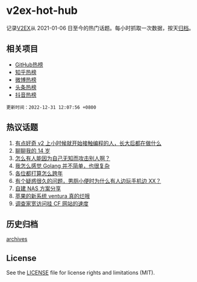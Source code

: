 # v2ex-hot-hub

 记录[V2EX](https://www.v2ex.com/)从 2021-01-06 日至今的热门话题。每小时抓取一次数据，按天[归档](archives)。
 
 ## 相关项目

- [GitHub热榜](https://github.com/lonnyzhang423/github-hot-hub)
- [知乎热榜](https://github.com/lonnyzhang423/zhihu-hot-hub)
- [微博热榜](https://github.com/lonnyzhang423/weibo-hot-hub)
- [头条热榜](https://github.com/lonnyzhang423/toutiao-hot-hub)
- [抖音热榜](https://github.com/lonnyzhang423/douyin-hot-hub)


 `更新时间：2022-12-31 12:07:56 +0800`

## 热议话题

1. [有点好奇 v2 上小时候就开始接触编程的人，长大后都在做什么](https://www.v2ex.com/t/905579)
1. [聊聊我的 14 岁](https://www.v2ex.com/t/905642)
1. [怎么有人能因为自己无知而攻击别人啊？](https://www.v2ex.com/t/905575)
1. [我怎么感觉 Golang 并不简单，也很复杂](https://www.v2ex.com/t/905569)
1. [各位都打算怎么跨年](https://www.v2ex.com/t/905584)
1. [有个疑惑很久的问题，男厕小便时为什么有人边玩手机边 XX？](https://www.v2ex.com/t/905591)
1. [自建 NAS 方案分享](https://www.v2ex.com/t/905583)
1. [苹果的新系统 ventura 真的烂哦](https://www.v2ex.com/t/905655)
1. [调查家宽访问挂 CF 网站的速度](https://www.v2ex.com/t/905693)

## 历史归档

[archives](archives)

## License

See the [LICENSE](LICENSE) file for license rights and limitations (MIT).

